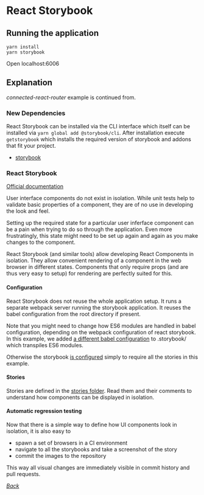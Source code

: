 # React Storybook

## Running the application

```
yarn install
yarn storybook
```

Open localhost:6006

## Explanation

_connected-react-router_ example is continued from.

### New Dependencies

React Storybook can be installed via the CLI interface which itself can be
installed via `yarn global add @storybook/cli`. After installation execute
`getstorybook` which installs the required version of storybook and addons that
fit your project.

* [storybook](https://github.com/storybooks/storybook)

### React Storybook

[Official documentation](https://storybook.js.org/basics/introduction/)

User interface components do not exist in isolation. While unit tests help to
validate basic properties of a component, they are of no use in developing the
look and feel.

Setting up the required state for a particular user inferface component can be
a pain when trying to do so through the application. Even more frustratingly,
this state might need to be set up again and again as you make changes to the
component. 

React Storybook (and similar tools) allow developing React Components in
isolation. They allow convenient rendering of a component in the web browser in
different states. Components that only require props (and are thus very easy to
setup) for rendering are perfectly suited for this.

#### Configuration

React Storybook does not reuse the whole application setup. It runs a separate
webpack server running the storybook application. It reuses the babel
configuration from the root directory if present.

Note that you might need to change how ES6 modules are handled in babel
configuration, depending on the webpack configuration of react storybook. In
this example, we added [a different babel
configuration](.storybook/.babelrc) to .storybook/ which transpiles ES6
modules.

Otherwise the storybook [is configured](.storybook/config.js) simply to
require all the stories in this example.

#### Stories

Stories are defined in the [stories folder](./stories).
Read them and their comments to understand how components can be displayed in
isolation.

#### Automatic regression testing

Now that there is a simple way to define how UI components look in isolation,
it is also easy to 

* spawn a set of browsers in a CI environment
* navigate to all the storybooks and take a screenshot of the story
* commit the images to the repository

This way all visual changes are immediately visible in commit history and pull
requests.

[_Back_](../README.md)

